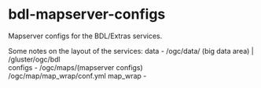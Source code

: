 # bdl-mapserver-configs
Mapserver configs for the BDL/Extras services. 

Some notes on the layout of the services:
data - /ogc/data/ (big data area)   | /gluster/ogc/bdl    
configs - /ogc/maps/(mapserver configs)    
          /ogc/map/map_wrap/conf.yml
map_wrap -

